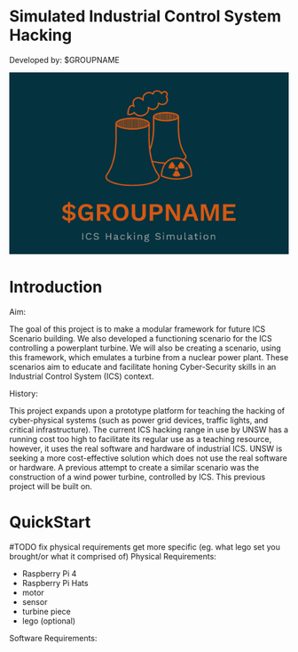 # Simulated Industrial Control System Hacking

Developed by: $GROUPNAME

![alt text](https://github.com/Jordan-z5214614/IT-Project-GROUPNAME/blob/master/Logo_Design.PNG)

# Introduction

Aim:

The goal of this project is to make a modular framework for future ICS Scenario building. We also developed a functioning scenario for the ICS controlling a powerplant turbine. We will also be creating a scenario, using this framework, which emulates a turbine from a nuclear power plant. These scenarios aim to educate and facilitate honing Cyber-Security skills in an Industrial Control System (ICS) context.   


History:

This project expands upon a prototype platform for teaching the hacking of cyber-physical systems (such as power grid devices, traffic lights, and critical infrastructure). The current ICS hacking range in use by UNSW has a running cost too high to facilitate its regular use as a teaching resource, however, it uses the real software and hardware of industrial ICS. UNSW is seeking a more cost-effective solution which does not use the real software or hardware. A previous attempt to create a similar scenario was the construction of a wind power turbine, controlled by ICS. This previous project will be built on. 


# QuickStart


#TODO fix physical requirements get more specific (eg. what lego set you brought/or what it comprised of)
 Physical Requirements:
 - Raspberry Pi 4 
 - Raspberry Pi Hats
 - motor
 - sensor
 - turbine piece
 - lego (optional)
 
 Software Requirements:
 
